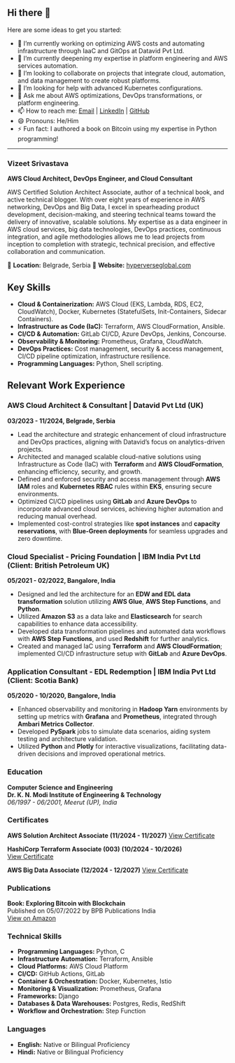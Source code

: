 ## Hi there 👋

<!--
**hyperverseglobalconsulting/hyperverseglobalconsulting** is a ✨ _special_ ✨ repository because its `README.md` (this file) appears on your GitHub profile.
-->

Here are some ideas to get you started:

- 🔭 I’m currently working on optimizing AWS costs and automating infrastructure through IaaC and GitOps at Datavid Pvt Ltd.
- 🌱 I’m currently deepening my expertise in platform engineering and AWS services automation.
- 👯 I’m looking to collaborate on projects that integrate cloud, automation, and data management to create robust platforms.
- 🤔 I’m looking for help with advanced Kubernetes configurations.
- 💬 Ask me about AWS optimizations, DevOps transformations, or platform engineering.
- 📫 How to reach me: [Email](mailto:vizeet@gmail.com) | [LinkedIn](https://linkedin.com/in/vizeet-srivastava) | [GitHub](https://github.com/hyperverseglobalconsulting)
- 😄 Pronouns: He/Him
- ⚡ Fun fact: I authored a book on Bitcoin using my expertise in Python programming!

---

### Vizeet Srivastava
**AWS Cloud Architect, DevOps Engineer, and Cloud Consultant**

AWS Certified Solution Architect Associate, author of a technical book, and active technical blogger. With over eight years of experience in AWS networking, DevOps and Big Data, I excel in spearheading product development,
decision-making, and steering technical teams toward the delivery of innovative, scalable solutions. My expertise as a data engineer in AWS cloud services, big data technologies, DevOps practices, continuous integration, and agile methodologies allows me to lead projects from inception to completion with strategic, technical precision, and effective collaboration and communication.

📍 **Location:** Belgrade, Serbia 
🔗 **Website:** [hyperverseglobal.com](https://hyperverseglobal.com/)  

## Key Skills

- **Cloud & Containerization:** AWS Cloud (EKS, Lambda, RDS, EC2, CloudWatch), Docker, Kubernetes (StatefulSets, Init-Containers, Sidecar Containers).
- **Infrastructure as Code (IaC):** Terraform, AWS CloudFormation, Ansible.
- **CI/CD & Automation:** GitLab CI/CD, Azure DevOps, Jenkins, Concourse.
- **Observability & Monitoring:** Prometheus, Grafana, CloudWatch.
- **DevOps Practices:** Cost management, security & access management, CI/CD pipeline optimization, infrastructure resilience.
- **Programming Languages:** Python, Shell scripting.

## Relevant Work Experience

### AWS Cloud Architect & Consultant | Datavid Pvt Ltd (UK)
**03/2023 - 11/2024, Belgrade, Serbia**

- Lead the architecture and strategic enhancement of cloud infrastructure and DevOps practices, aligning with Datavid’s focus on analytics-driven projects.
- Architected and managed scalable cloud-native solutions using Infrastructure as Code (IaC) with **Terraform** and **AWS CloudFormation**, enhancing efficiency, security, and growth.
- Defined and enforced security and access management through **AWS IAM** roles and **Kubernetes RBAC** rules within **EKS**, ensuring secure environments.
- Optimized CI/CD pipelines using **GitLab** and **Azure DevOps** to incorporate advanced cloud services, achieving higher automation and reducing manual overhead.
- Implemented cost-control strategies like **spot instances** and **capacity reservations**, with **Blue-Green deployments** for seamless upgrades and zero downtime.

### Cloud Specialist - Pricing Foundation | IBM India Pvt Ltd (Client: British Petroleum UK)
**05/2021 - 02/2022, Bangalore, India**

- Designed and led the architecture for an **EDW and EDL data transformation** solution utilizing **AWS Glue**, **AWS Step Functions**, and **Python**.
- Utilized **Amazon S3** as a data lake and **Elasticsearch** for search capabilities to enhance data accessibility.
- Developed data transformation pipelines and automated data workflows with **AWS Step Functions**, and used **Redshift** for further analytics.
- Created and managed IaC using **Terraform** and **AWS CloudFormation**; implemented CI/CD infrastructure setup with **GitLab** and **Azure DevOps**.

### Application Consultant - EDL Redemption | IBM India Pvt Ltd (Client: Scotia Bank)
**05/2020 - 10/2020, Bangalore, India**

- Enhanced observability and monitoring in **Hadoop Yarn** environments by setting up metrics with **Grafana** and **Prometheus**, integrated through **Ambari Metrics Collector**.
- Developed **PySpark** jobs to simulate data scenarios, aiding system testing and architecture validation.
- Utilized **Python** and **Plotly** for interactive visualizations, facilitating data-driven decisions and improved operational metrics.

### Education
**Computer Science and Engineering**  
**Dr. K. N. Modi Institute of Engineering & Technology**  
_06/1997 - 06/2001, Meerut (UP), India_

### Certificates
**AWS Solution Architect Associate**
**(11/2024 - 11/2027)** 
[View Certificate](https://www.credly.com/badges/05d8c10c-283d-42c8-84f3-1c1cbcba3769/public_url)

**HashiCorp Terraform Associate (003)**
**(10/2024 - 10/2026)**  
[View Certificate](https://www.credly.com/badges/e87b2217-09a5-4456-8877-bbaad4c63e6f/public_url)

**AWS Big Data Associate**
**(12/2024 - 12/2027)**
[View Certificate](https://www.credly.com/badges/45775fe8-e2aa-4456-b449-8034d85edc21/public_url)

### Publications
**Book: Exploring Bitcoin with Blockchain**  
Published on 05/07/2022 by BPB Publications India  
[View on Amazon](https://www.amazon.com/Exploring-Bitcoin-Blockchain-Transaction-Prevention-ebook/dp/B0B4SR39TY)

### Technical Skills
- **Programming Languages:** Python, C
- **Infrastructure Automation:** Terraform, Ansible
- **Cloud Platforms:** AWS Cloud Platform
- **CI/CD:** GitHub Actions, GitLab
- **Container & Orchestration:** Docker, Kubernetes, Istio
- **Monitoring & Visualization:** Prometheus, Grafana
- **Frameworks:** Django
- **Databases & Data Warehouses:** Postgres, Redis, RedShift
- **Workflow and Orchestration:** Step Function

### Languages
- **English:** Native or Bilingual Proficiency
- **Hindi:** Native or Bilingual Proficiency
